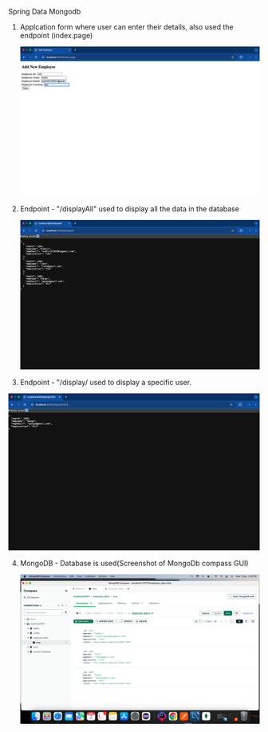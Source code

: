 Spring Data Mongodb


1. Applcation form where user can enter their details, also used the endpoint (index.page)

   
   ![image alt](https://github.com/sudhir1825/EmployeeApi/blob/d1f93ce6658285d6818f5e73639f0a0747e31d2e/Screenshot%202025-05-07%20at%201.45.40%20PM.png)

   
2. Endpoint - "/displayAll" used to display all the data in the database
   
  
   ![image alt](https://github.com/sudhir1825/EmployeeApi/blob/5e0c94aae5dd8d56c7efdc596add76d8fcd878c2/Screenshot%202025-05-07%20at%201.47.02%20PM.png)

   
3. Endpoint - "/display/<user id> used to display a specific user.

  ![image alt](https://github.com/sudhir1825/EmployeeApi/blob/ca49e25e82a4fb9db0f71e65edfe3e32f6464ba4/Screenshot%202025-05-07%20at%201.47.23%20PM.png)

  
4. MongoDB - Database is used(Screenshot of MongoDb compass GUI)


   ![image alt](https://github.com/sudhir1825/EmployeeApi/blob/88029c4fe6a53e15dc66550f7450eb88a619bbdc/Screenshot%202025-05-07%20at%201.56.17%20PM.png)
